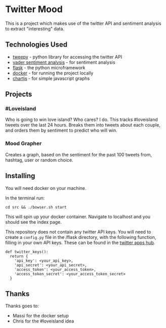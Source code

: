 # Twitter Mood

This is a project which makes use of the twitter API and sentiment analysis to extract "interesting" data.

## Technologies Used

- [tweepy](http://www.tweepy.org/) - python library for accessing the twitter API
- [vader sentiment analysis](https://github.com/cjhutto/vaderSentimentfl) - for sentiment analysis
- [flask](http://flask.pocoo.org/) - the python microframework
- [docker](https://www.docker.com/) - for running the project locally
- [chartjs](https://www.chartjs.org/) - for simple javascript graphs

## Projects

### #Loveisland

Who is going to win love island? Who cares? I do. This tracks #loveisland tweets over the last 24 hours. Breaks them into tweets about each couple, and orders them by sentiment to predict who will win.

### Mood Grapher

Creates a graph, based on the sentiment for the past 100 tweets from, hashtag, user or random choice.

## Installing

You will need docker on your machine. 

In the terminal run:

```
cd src && ./bowser.sh start
```

This will spin up your docker container. Navigate to localhost and you should see the index page.

This repository does not contain any twitter API keys. You will need to create a `config.py` file in the /flask directory, with the following function, filling in your own API keys. These can be found in the [twitter apps hub](https://apps.twitter.com/).

```
def twitter_keys():
  return {
    'api_key': <your_api_key>,
    'api_secret': <your_api_secret>,
    'access_token': <your_access_token>,
    'access_token_secret': <your_access_token_secret>
  }
```

## Thanks

Thanks goes to:
- Massi for the docker setup
- Chris for the #loveisland idea
